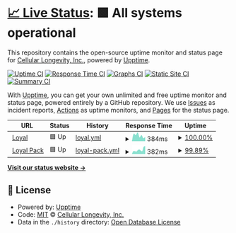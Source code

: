 # [📈 Live Status](https://status.loyalfordogs.com): <!--live status--> **🟩 All systems operational**

This repository contains the open-source uptime monitor and status page for [Cellular Longevity, Inc.](https://loyalfordogs.com), powered by [Upptime](https://github.com/upptime/upptime).

[![Uptime CI](https://github.com/Cellular-Longevity/status/workflows/Uptime%20CI/badge.svg)](https://github.com/Cellular-Longevity/status/actions?query=workflow%3A%22Uptime+CI%22)
[![Response Time CI](https://github.com/Cellular-Longevity/status/workflows/Response%20Time%20CI/badge.svg)](https://github.com/Cellular-Longevity/status/actions?query=workflow%3A%22Response+Time+CI%22)
[![Graphs CI](https://github.com/Cellular-Longevity/status/workflows/Graphs%20CI/badge.svg)](https://github.com/Cellular-Longevity/status/actions?query=workflow%3A%22Graphs+CI%22)
[![Static Site CI](https://github.com/Cellular-Longevity/status/workflows/Static%20Site%20CI/badge.svg)](https://github.com/Cellular-Longevity/status/actions?query=workflow%3A%22Static+Site+CI%22)
[![Summary CI](https://github.com/Cellular-Longevity/status/workflows/Summary%20CI/badge.svg)](https://github.com/Cellular-Longevity/status/actions?query=workflow%3A%22Summary+CI%22)

With [Upptime](https://upptime.js.org), you can get your own unlimited and free uptime monitor and status page, powered entirely by a GitHub repository. We use [Issues](https://github.com/Cellular-Longevity/status/issues) as incident reports, [Actions](https://github.com/Cellular-Longevity/status/actions) as uptime monitors, and [Pages](https://status.loyalfordogs.com) for the status page.

<!--start: status pages-->
<!-- This summary is generated by Upptime (https://github.com/upptime/upptime) -->
<!-- Do not edit this manually, your changes will be overwritten -->
<!-- prettier-ignore -->
| URL | Status | History | Response Time | Uptime |
| --- | ------ | ------- | ------------- | ------ |
| <img alt="" src="https://favicons.githubusercontent.com/www.loyalfordogs.com" height="13"> [Loyal](https://www.loyalfordogs.com) | 🟩 Up | [loyal.yml](https://github.com/Cellular-Longevity/status/commits/HEAD/history/loyal.yml) | <details><summary><img alt="Response time graph" src="./graphs/loyal/response-time-week.png" height="20"> 384ms</summary><br><a href="https://status.loyalfordogs.com/history/loyal"><img alt="Response time 407" src="https://img.shields.io/endpoint?url=https%3A%2F%2Fraw.githubusercontent.com%2FCellular-Longevity%2Fstatus%2FHEAD%2Fapi%2Floyal%2Fresponse-time.json"></a><br><a href="https://status.loyalfordogs.com/history/loyal"><img alt="24-hour response time 568" src="https://img.shields.io/endpoint?url=https%3A%2F%2Fraw.githubusercontent.com%2FCellular-Longevity%2Fstatus%2FHEAD%2Fapi%2Floyal%2Fresponse-time-day.json"></a><br><a href="https://status.loyalfordogs.com/history/loyal"><img alt="7-day response time 384" src="https://img.shields.io/endpoint?url=https%3A%2F%2Fraw.githubusercontent.com%2FCellular-Longevity%2Fstatus%2FHEAD%2Fapi%2Floyal%2Fresponse-time-week.json"></a><br><a href="https://status.loyalfordogs.com/history/loyal"><img alt="30-day response time 410" src="https://img.shields.io/endpoint?url=https%3A%2F%2Fraw.githubusercontent.com%2FCellular-Longevity%2Fstatus%2FHEAD%2Fapi%2Floyal%2Fresponse-time-month.json"></a><br><a href="https://status.loyalfordogs.com/history/loyal"><img alt="1-year response time 407" src="https://img.shields.io/endpoint?url=https%3A%2F%2Fraw.githubusercontent.com%2FCellular-Longevity%2Fstatus%2FHEAD%2Fapi%2Floyal%2Fresponse-time-year.json"></a></details> | <details><summary><a href="https://status.loyalfordogs.com/history/loyal">100.00%</a></summary><a href="https://status.loyalfordogs.com/history/loyal"><img alt="All-time uptime 99.97%" src="https://img.shields.io/endpoint?url=https%3A%2F%2Fraw.githubusercontent.com%2FCellular-Longevity%2Fstatus%2FHEAD%2Fapi%2Floyal%2Fuptime.json"></a><br><a href="https://status.loyalfordogs.com/history/loyal"><img alt="24-hour uptime 100.00%" src="https://img.shields.io/endpoint?url=https%3A%2F%2Fraw.githubusercontent.com%2FCellular-Longevity%2Fstatus%2FHEAD%2Fapi%2Floyal%2Fuptime-day.json"></a><br><a href="https://status.loyalfordogs.com/history/loyal"><img alt="7-day uptime 100.00%" src="https://img.shields.io/endpoint?url=https%3A%2F%2Fraw.githubusercontent.com%2FCellular-Longevity%2Fstatus%2FHEAD%2Fapi%2Floyal%2Fuptime-week.json"></a><br><a href="https://status.loyalfordogs.com/history/loyal"><img alt="30-day uptime 99.87%" src="https://img.shields.io/endpoint?url=https%3A%2F%2Fraw.githubusercontent.com%2FCellular-Longevity%2Fstatus%2FHEAD%2Fapi%2Floyal%2Fuptime-month.json"></a><br><a href="https://status.loyalfordogs.com/history/loyal"><img alt="1-year uptime 99.97%" src="https://img.shields.io/endpoint?url=https%3A%2F%2Fraw.githubusercontent.com%2FCellular-Longevity%2Fstatus%2FHEAD%2Fapi%2Floyal%2Fuptime-year.json"></a></details>
| <img alt="" src="https://favicons.githubusercontent.com/pack.loyalfordogs.com" height="13"> [Loyal Pack](https://pack.loyalfordogs.com) | 🟩 Up | [loyal-pack.yml](https://github.com/Cellular-Longevity/status/commits/HEAD/history/loyal-pack.yml) | <details><summary><img alt="Response time graph" src="./graphs/loyal-pack/response-time-week.png" height="20"> 382ms</summary><br><a href="https://status.loyalfordogs.com/history/loyal-pack"><img alt="Response time 523" src="https://img.shields.io/endpoint?url=https%3A%2F%2Fraw.githubusercontent.com%2FCellular-Longevity%2Fstatus%2FHEAD%2Fapi%2Floyal-pack%2Fresponse-time.json"></a><br><a href="https://status.loyalfordogs.com/history/loyal-pack"><img alt="24-hour response time 339" src="https://img.shields.io/endpoint?url=https%3A%2F%2Fraw.githubusercontent.com%2FCellular-Longevity%2Fstatus%2FHEAD%2Fapi%2Floyal-pack%2Fresponse-time-day.json"></a><br><a href="https://status.loyalfordogs.com/history/loyal-pack"><img alt="7-day response time 382" src="https://img.shields.io/endpoint?url=https%3A%2F%2Fraw.githubusercontent.com%2FCellular-Longevity%2Fstatus%2FHEAD%2Fapi%2Floyal-pack%2Fresponse-time-week.json"></a><br><a href="https://status.loyalfordogs.com/history/loyal-pack"><img alt="30-day response time 447" src="https://img.shields.io/endpoint?url=https%3A%2F%2Fraw.githubusercontent.com%2FCellular-Longevity%2Fstatus%2FHEAD%2Fapi%2Floyal-pack%2Fresponse-time-month.json"></a><br><a href="https://status.loyalfordogs.com/history/loyal-pack"><img alt="1-year response time 523" src="https://img.shields.io/endpoint?url=https%3A%2F%2Fraw.githubusercontent.com%2FCellular-Longevity%2Fstatus%2FHEAD%2Fapi%2Floyal-pack%2Fresponse-time-year.json"></a></details> | <details><summary><a href="https://status.loyalfordogs.com/history/loyal-pack">99.89%</a></summary><a href="https://status.loyalfordogs.com/history/loyal-pack"><img alt="All-time uptime 99.93%" src="https://img.shields.io/endpoint?url=https%3A%2F%2Fraw.githubusercontent.com%2FCellular-Longevity%2Fstatus%2FHEAD%2Fapi%2Floyal-pack%2Fuptime.json"></a><br><a href="https://status.loyalfordogs.com/history/loyal-pack"><img alt="24-hour uptime 100.00%" src="https://img.shields.io/endpoint?url=https%3A%2F%2Fraw.githubusercontent.com%2FCellular-Longevity%2Fstatus%2FHEAD%2Fapi%2Floyal-pack%2Fuptime-day.json"></a><br><a href="https://status.loyalfordogs.com/history/loyal-pack"><img alt="7-day uptime 99.89%" src="https://img.shields.io/endpoint?url=https%3A%2F%2Fraw.githubusercontent.com%2FCellular-Longevity%2Fstatus%2FHEAD%2Fapi%2Floyal-pack%2Fuptime-week.json"></a><br><a href="https://status.loyalfordogs.com/history/loyal-pack"><img alt="30-day uptime 99.92%" src="https://img.shields.io/endpoint?url=https%3A%2F%2Fraw.githubusercontent.com%2FCellular-Longevity%2Fstatus%2FHEAD%2Fapi%2Floyal-pack%2Fuptime-month.json"></a><br><a href="https://status.loyalfordogs.com/history/loyal-pack"><img alt="1-year uptime 99.93%" src="https://img.shields.io/endpoint?url=https%3A%2F%2Fraw.githubusercontent.com%2FCellular-Longevity%2Fstatus%2FHEAD%2Fapi%2Floyal-pack%2Fuptime-year.json"></a></details>

<!--end: status pages-->

[**Visit our status website →**](https://status.loyalfordogs.com)

## 📄 License

- Powered by: [Upptime](https://github.com/upptime/upptime)
- Code: [MIT](./LICENSE) © [Cellular Longevity, Inc.](https://loyalfordogs.com)
- Data in the `./history` directory: [Open Database License](https://opendatacommons.org/licenses/odbl/1-0/)
